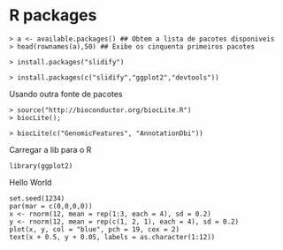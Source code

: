 # R packages

```
> a <- available.packages() ## Obtem a lista de pacotes disponiveis
> head(rownames(a),50) ## Exibe os cinquenta primeiros pacotes

> install.packages("slidify")

> install.packages(c("slidify","ggplot2","devtools"))
```

Usando outra fonte de pacotes

```
> source("http://bioconductor.org/biocLite.R")
> biocLite();

> biocLite(c("GenomicFeatures", "AnnotationDbi"))
```

Carregar a lib para o R

```
library(ggplot2)
```

Hello World

```{r} 
set.seed(1234)
par(mar = c(0,0,0,0))
x <- rnorm(12, mean = rep(1:3, each = 4), sd = 0.2)
y <- rnorm(12, mean = rep(c(1, 2, 1), each = 4), sd = 0.2)
plot(x, y, col = "blue", pch = 19, cex = 2)
text(x + 0.5, y + 0.05, labels = as.character(1:12))
```